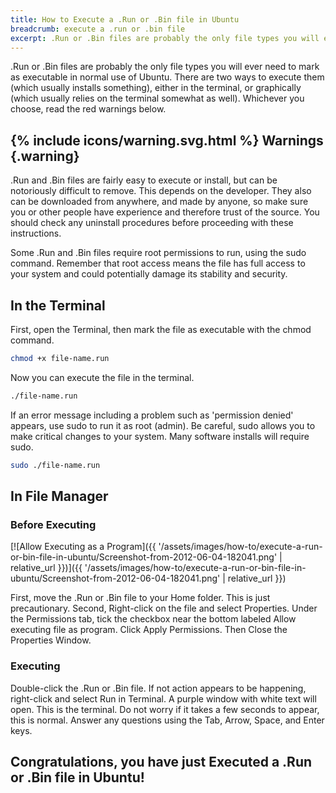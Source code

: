 ```yaml
---
title: How to Execute a .Run or .Bin file in Ubuntu
breadcrumb: execute a .run or .bin file
excerpt: .Run or .Bin files are probably the only file types you will ever need to mark as executable in normal use of Ubuntu. There are two ways to execute them,  either in the terminal or graphically .
---
```


.Run or .Bin files are probably the only file types you will ever need to mark as executable in normal use of Ubuntu. There are two ways to execute them (which usually installs something), either in the terminal, or graphically (which usually relies on the terminal somewhat as well). Whichever you choose, read the red warnings below.

## {% include icons/warning.svg.html %} Warnings {.warning}

.Run and .Bin files are fairly easy to execute or install, but can be notoriously difficult to remove. This depends on the developer. They also can be downloaded from anywhere, and made by anyone, so make sure you or other people have experience and therefore trust of the source. You should check any uninstall procedures before proceeding with these instructions.

Some .Run and .Bin files require root permissions to run, using the <span class="box">sudo</span> command. Remember that root access means the file has full access to your system and could potentially damage its stability and security.

## In the Terminal

First, open the Terminal, then mark the file as executable with the <span class="box">chmod</span> command.

```bash
chmod +x file-name.run
```

Now you can execute the file in the terminal.

```bash
./file-name.run
```

If an error message including a problem such as 'permission denied' appears, use <span class="box">sudo</span> to run it as root (admin). Be careful, <span class="box">sudo</span> allows you to make critical changes to your system. Many software installs will require <span class="box">sudo</span>.

```bash
sudo ./file-name.run
```

## In File Manager

### Before Executing

[![Allow Executing as a Program]({{ '/assets/images/how-to/execute-a-run-or-bin-file-in-ubuntu/Screenshot-from-2012-06-04-182041.png' | relative_url }})]({{ '/assets/images/how-to/execute-a-run-or-bin-file-in-ubuntu/Screenshot-from-2012-06-04-182041.png' | relative_url }})

First, move the .Run or .Bin file to your Home folder. This is just precautionary. Second, Right-click on the file and select <span class="box">Properties</span>. Under the <span class="box">Permissions</span> tab, tick the checkbox near the bottom labeled <span class="box">Allow executing file as program</span>. Click <span class="box">Apply Permissions</span>. Then Close the Properties Window.

### Executing

Double-click the .Run or .Bin file. If not action appears to be happening, right-click and select <span class="box">Run in Terminal</span>. A purple window with white text will open. This is the terminal. Do not worry if it takes a few seconds to appear, this is normal. Answer any questions using the <span class="box">Tab</span>, <span class="box">Arrow</span>, <span class="box">Space</span>, and <span class="box">Enter</span> keys.

## Congratulations, you have just Executed a .Run or .Bin file in Ubuntu!
